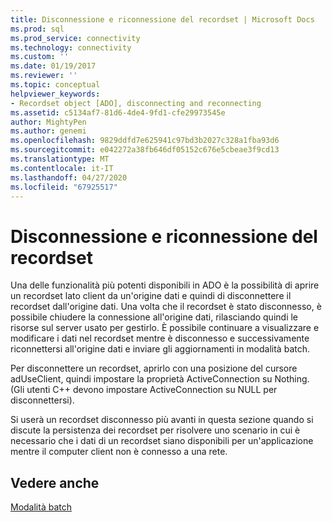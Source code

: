 ```yaml
---
title: Disconnessione e riconnessione del recordset | Microsoft Docs
ms.prod: sql
ms.prod_service: connectivity
ms.technology: connectivity
ms.custom: ''
ms.date: 01/19/2017
ms.reviewer: ''
ms.topic: conceptual
helpviewer_keywords:
- Recordset object [ADO], disconnecting and reconnecting
ms.assetid: c5134af7-81d6-4de4-9fd1-cfe29973545e
author: MightyPen
ms.author: genemi
ms.openlocfilehash: 9829ddfd7e625941c97bd3b2027c328a1fba93d6
ms.sourcegitcommit: e042272a38fb646df05152c676e5cbeae3f9cd13
ms.translationtype: MT
ms.contentlocale: it-IT
ms.lasthandoff: 04/27/2020
ms.locfileid: "67925517"
---
```

# <a name="disconnecting-and-reconnecting-the-recordset"></a>Disconnessione e riconnessione del recordset
Una delle funzionalità più potenti disponibili in ADO è la possibilità di aprire un recordset lato client da un'origine dati e quindi di disconnettere il recordset dall'origine dati. Una volta che il recordset è stato disconnesso, è possibile chiudere la connessione all'origine dati, rilasciando quindi le risorse sul server usato per gestirlo. È possibile continuare a visualizzare e modificare i dati nel recordset mentre è disconnesso e successivamente riconnettersi all'origine dati e inviare gli aggiornamenti in modalità batch.  
  
 Per disconnettere un recordset, aprirlo con una posizione del cursore adUseClient, quindi impostare la proprietà ActiveConnection su Nothing. (Gli utenti C++ devono impostare ActiveConnection su NULL per disconnettersi).  
  
 Si userà un recordset disconnesso più avanti in questa sezione quando si discute la persistenza dei recordset per risolvere uno scenario in cui è necessario che i dati di un recordset siano disponibili per un'applicazione mentre il computer client non è connesso a una rete.  
  
## <a name="see-also"></a>Vedere anche  
 [Modalità batch](../../../ado/guide/data/batch-mode.md)
